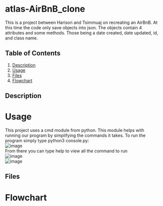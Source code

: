 # atlas-AirBnB_clone
This is a project between Harison and Tsimmuaj on recreating an AirBnB. At this time the code only save objects into json. The objects contain 4 attributes and some methods. Those being a date created, date updated, id, and class name.

## Table of Contents
1. [Description](#description)
2. [Usage](#usage)
3. [Files](#files)
4. [Flowchart](#flowchart)

## Description

# Usage
This project uses a cmd module from python. This module helps with running our program by simplifying the commands it takes. To run the program simply type python3 console.py:<br>
![image](https://github.com/user-attachments/assets/47ede6ac-24cc-4419-ad78-34b34ddb3d4e)<br>
From there you can type help to view all the command to run<br>![image](https://github.com/user-attachments/assets/eb81a80e-b8ec-456a-bd11-bf9e64ab9119)
<br>![image](https://github.com/user-attachments/assets/b3fdc70e-f139-4644-975e-4a86278dc0db)<br>


## Files

# Flowchart
<br>
